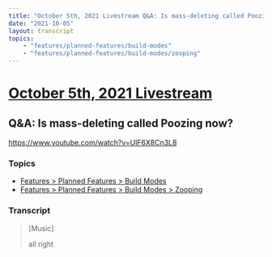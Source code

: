 ```yaml
---
title: "October 5th, 2021 Livestream Q&A: Is mass-deleting called Poozing now?"
date: "2021-10-05"
layout: transcript
topics:
    - "features/planned-features/build-modes"
    - "features/planned-features/build-modes/zooping"
---
```

# [October 5th, 2021 Livestream](../2021-10-05.md)
## Q&A: Is mass-deleting called Poozing now?
https://www.youtube.com/watch?v=UlF6X8Cn3L8

### Topics
* [Features > Planned Features > Build Modes](../topics/features/planned-features/build-modes.md)
* [Features > Planned Features > Build Modes > Zooping](../topics/features/planned-features/build-modes/zooping.md)

### Transcript

> [Music]
>
> all right
